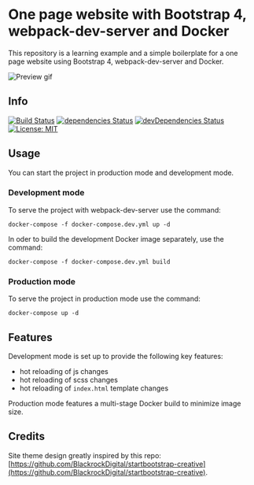 # One page website with Bootstrap 4, webpack-dev-server and Docker

This repository is a learning example and a simple boilerplate for a one page website using Bootstrap 4, webpack-dev-server and Docker.

![Preview gif](https://user-images.githubusercontent.com/3372330/42955392-ea16ff3e-8b7d-11e8-9158-959455231911.gif)

## Info

[![Build Status](https://travis-ci.org/takacsmark/onepagewebsite-nginx-bootstrap-webpack-dockerized.svg?branch=master)](https://travis-ci.org/takacsmark/onepagewebsite-nginx-bootstrap-webpack-dockerized)
[![dependencies Status](https://david-dm.org/takacsmark/onepagewebsite-nginx-bootstrap-webpack-dockerized/status.svg)](https://david-dm.org/takacsmark/onepagewebsite-nginx-bootstrap-webpack-dockerized)
[![devDependencies Status](https://david-dm.org/takacsmark/onepagewebsite-nginx-bootstrap-webpack-dockerized/dev-status.svg)](https://david-dm.org/takacsmark/onepagewebsite-nginx-bootstrap-webpack-dockerized?type=dev)
[![License: MIT](https://img.shields.io/badge/License-MIT-yellow.svg)](https://opensource.org/licenses/MIT)

## Usage

You can start the project in production mode and development mode.

### Development mode

To serve the project with webpack-dev-server use the command:

```shell
docker-compose -f docker-compose.dev.yml up -d
```

In oder to build the development Docker image separately, use the command:

```shell
docker-compose -f docker-compose.dev.yml build
```

### Production mode

To serve the project in production mode use the command:

```shell
docker-compose up -d
```

## Features

Development mode is set up to provide the following key features:

- hot reloading of js changes
- hot reloading of scss changes
- hot reloading of `index.html` template changes

Production mode features a multi-stage Docker build to minimize image size.

## Credits

Site theme design greatly inspired by this repo: [https://github.com/BlackrockDigital/startbootstrap-creative](https://github.com/BlackrockDigital/startbootstrap-creative).
